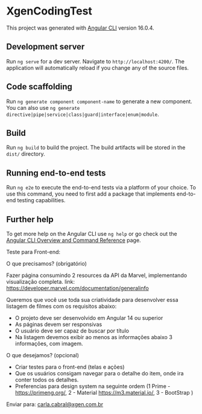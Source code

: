 # XgenCodingTest

This project was generated with [Angular CLI](https://github.com/angular/angular-cli) version 16.0.4.

## Development server

Run `ng serve` for a dev server. Navigate to `http://localhost:4200/`. The application will automatically reload if you change any of the source files.

## Code scaffolding

Run `ng generate component component-name` to generate a new component. You can also use `ng generate directive|pipe|service|class|guard|interface|enum|module`.

## Build

Run `ng build` to build the project. The build artifacts will be stored in the `dist/` directory.

## Running end-to-end tests

Run `ng e2e` to execute the end-to-end tests via a platform of your choice. To use this command, you need to first add a package that implements end-to-end testing capabilities.

## Further help

To get more help on the Angular CLI use `ng help` or go check out the [Angular CLI Overview and Command Reference](https://angular.io/cli) page.

Teste para Front-end:

O que precisamos? (obrigatório)

Fazer página consumindo 2 resources da API da Marvel, implementando visualização completa.
link: https://developer.marvel.com/documentation/generalinfo

Queremos que você use toda sua criatividade para desenvolver essa listagem de filmes com os requisitos abaixo:

- O projeto deve ser desenvolvido em Angular 14 ou superior
- As páginas devem ser responsivas
- O usuário deve ser capaz de buscar por título
- Na listagem devemos exibir ao menos as informações abaixo 3 informações, com imagem.

O que desejamos? (opcional)

- Criar testes para o front-end (telas e ações)
- Que os usuários consigam navegar para o detalhe do item, onde ira conter todos os detalhes.
- Preferencias para design system na seguinte ordem (1 Prime - https://primeng.org/, 2 - Material https://m3.material.io/, 3 - BootStrap )

Enviar para: carla.cabral@xgen.com.br
